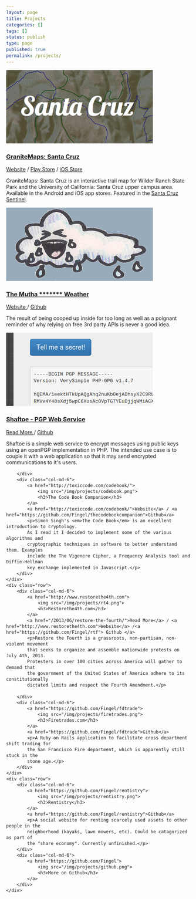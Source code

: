 ```yaml
---
layout: page
title: Projects
categories: []
tags: []
status: publish
type: page
published: true
permalink: /projects/
---
```


<div class="projects">
    <div class="row">
        <div class="col-md-6">
            <a href="http://www.granitemaps.com">
                <img src="/img/projects/granitemaps.png">
                <h3>GraniteMaps: Santa Cruz</h3>
            </a>
            <a href="http://www.granitemaps.com">Website</a> / <a href="https://play.google.com/store/apps/details?id=com.ionicframework.gmsantacruz735722">Play Store</a> / <a href="https://itunes.apple.com/us/app/granitemaps-santa-cruz/id944142392?mt=8&uo=4">iOS Store</a>
            <p>GraniteMaps: Santa Cruz is an interactive trail map for Wilder Ranch State Park and the University of California: Santa Cruz upper campus area. Available in the Android and iOS app stores. Featured in the <a href="http://www.santacruzsentinel.com/sports/20141208/santa-cruzan-creates-local-trail-map-app">Santa Cruz Sentinel</a>.</p>
        </div>
        <div class="col-md-6">
            <a href="http://www.muthafuckingweather.com">
                <img src="/img/projects/mfweather.png">
                <h3> The Mutha ******* Weather</h3>
            </a>
            <a href= "http://www.muthafuckingweather.com">Website </a>/ <a href="https://github.com/Finge/mfwdotcom">Github</a>
            <p>The result of being cooped up inside for too long as well as a poignant reminder of why relying on free 3rd party APIs is
            never a good idea.</p>
        </div>
    </div>
    <div class="row">
        <div class="col-md-6">
            <a href="/2013/09/shaftoe/">
                <img src="/img/projects/shaftoe.png">
                <h3>Shaftoe - PGP Web Service</h3>
            </a>
            <a href="/2013/09/shaftoe/">Read More </a>/ <a href="https://github.com/Fingel/shaftoe">Github</a>
            <p>Shaftoe is a simple web service to encrypt messages using public keys using
            an openPGP implementation in PHP. The intended use case is to couple it with a
            web application so that it may send encrypted communications to it's users.</p>

        </div>
        <div class="col-md-6">
            <a href="http://toxiccode.com/codebook/">
                <img src="/img/projects/codebook.png">
                <h3>The Code Book Companion</h3>
            </a>
            <a href="http://toxiccode.com/codebook/">Website</a> / <a href="https://github.com/Fingel/thecodebookcompanion">Github</a>
            <p>Simon Singh's <em>The Code Book</em> is an excellent introduction to cryptology.
            As I read it I decided to implement some of the various algorithms and
            cryptographic techniques in software to better understand them. Examples
            include the The Vigenere Cipher, a Frequency Analysis tool and Diffie-Hellman
            key exchange implemented in Javascript.</p>
        </div>
    </div>
    <div class="row">
        <div class="col-md-6">
            <a href="http://www.restorethe4th.com">
                <img src="/img/projects/rt4.png">
                <h3>Restorethe4th.com</h3>
            </a>
            <a href="/2013/06/restore-the-fourth/">Read More</a> / <a href="http://www.restorethe4th.com">Website</a> /<a href="https://github.com/Fingel/rtf"> Github </a>
            <p>Restore the Fourth is a grassroots, non-partisan, non-violent movement
            that seeks to organize and assemble nationwide protests on July 4th, 2013.
            Protesters in over 100 cities across America will gather to demand that
            the government of the United States of America adhere to its constitutionally
            dictated limits and respect the Fourth Amendment.</p>

        </div>
        <div class="col-md-6">
            <a href="https://github.com/Fingel/fdtrade">
                <img src="/img/projects/firetrades.png">
                <h3>Firetrades.com</h3>
            </a>
            <a href="https://github.com/Fingel/fdtrade">Github</a>
            <p>A Ruby on Rails application to facilitate cross department shift trading for
            the San Francisco Fire department, which is apparently still stuck in the
            stone age.</p>
        </div>
    </div>
    <div class="row">
        <div class="col-md-6">
            <a href="https://github.com/Fingel/rentistry">
                <img src="/img/projects/rentistry.png">
                <h3>Rentistry</h3>
            </a>
            <a href="https://github.com/Fingel/rentistry">Github</a>
            <p>A social website for renting scarcely used assets to other people in the
            neighborhood (kayaks, lawn mowers, etc). Could be catagorized as part of
            the "share economy". Currently unfinished.</p>
        </div>
        <div class="col-md-6">
            <a href="https://github.com/Fingel">
                <img src="/img/projects/github.png">
                <h3>More on Github</h3>
            </a>
        </div>
    </div>
</div>
